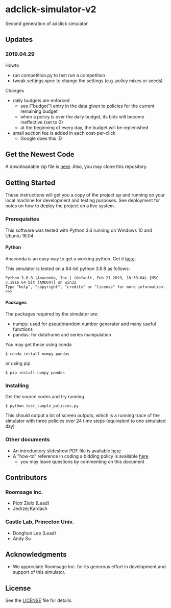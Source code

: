 # adclick-simulator-v2
Second generation of adclick simulator

## Updates

### 2019.04.29

Howto

- run competition.py to test run a competition
- tweak settings.spec to change the settings (e.g. policy mixes or seeds)

Changes 

- daily budgets are enforced
    - see ["budget"] entry in the data given to policies for the current remaining budget
    - when a policy is over the daily budget, its bids will become ineffective (set to 0)
    - at the beginning of every day, the budget will be replenished
- small auction fee is added in each cost-per-click
    - Google does this :D    
    

## Get the Newest Code

A downloadable zip file is [here](https://github.com/donghun2018/adclick-simulator-v2/archive/master.zip). Also, you may clone this repository.

## Getting Started

These instructions will get you a copy of the project up and running on your local machine for development and testing purposes.
See deployment for notes on how to deploy the project on a live system.

### Prerequisites

This software was tested with Python 3.6 running on Windows 10 and Ubuntu 16.04.

#### Python

Anaconda is an easy way to get a working python.
Get it [here](https://www.anaconda.com/download/).

This simulator is tested on a 64-bit python 3.6.8 as follows:
```
Python 3.6.8 |Anaconda, Inc.| (default, Feb 21 2019, 18:30:04) [MSC v.1916 64 bit (AMD64)] on win32
Type "help", "copyright", "credits" or "license" for more information.
>>>
```

#### Packages

The packages required by the simulator are:

- numpy: used for pseudorandom number generator and many useful functions
- pandas: for dataframe and series manipulation

You may get these using conda

```
$ conda install numpy pandas
```

or using pip

```
$ pip install numpy pandas
```

### Installing

Get the source codes and try running

```
$ python test_sample_policies.py
```

This should output a lot of screen outputs, which is a running trace of the simulator with three policies over 24 time steps (equivalent to one simulated day)

### Other documents

- An introductory slideshow PDF file is available [here](https://github.com/donghun2018/adclick-simulator-v2/blob/release/20190424/documentation/20190415_ORF_418_adclick_game_intro.pdf)
- A "how-to" reference in coding a bidding policy is available [here](https://docs.google.com/document/d/1JJHlV3ORQG131_45ZCvQRToy4SdcIsElmKQGKohdM1M/edit?usp=sharing)
    - you may leave questions by commenting on this document 
    
## Contributors

### Roomsage Inc.

- Piotr Zioło (Lead)
- Jedrzej Kardach

### Castle Lab, Princeton Univ.

- Donghun Lee (Lead) 
- Andy Su

## Acknowledgments

- We appreciate Roomsage Inc. for its generous effort in development and support of this simulator.

## License

See the [LICENSE](https://github.com/donghun2018/adclick-simulator-v2/blob/master/LICENSE) file for details.